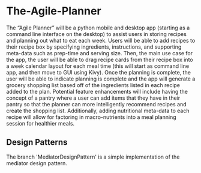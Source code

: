 # The-Agile-Planner
The “Agile Planner” will be a python mobile and desktop app (starting as a command line interface on the desktop) to assist users in storing recipes and planning out what to eat each week. Users will be able to add recipes to their recipe box by specifying ingredients, instructions, and supporting meta-data such as prep-time and serving size. Then, the main use case for the app, the user will be able to drag recipe cards from their recipe box into a week calendar layout for each meal time (this will start as command line app, and then move to GUI using Kivy). Once the planning is complete, the user will be able to indicate planning is complete and the app will generate a grocery shopping list based off of the ingredients listed in each recipe added to the plan. Potential feature enhancements will include having the concept of a pantry where a user can add items that they have in their pantry so that the planner can more intelligently recommend recipes and create the shopping list. Additionally, adding nutritional meta-data to each recipe will allow for factoring in macro-nutrients into a meal planning session for healthier meals.

## Design Patterns
The branch 'MediatorDesignPattern' is a simple implementation of the mediator design pattern.

